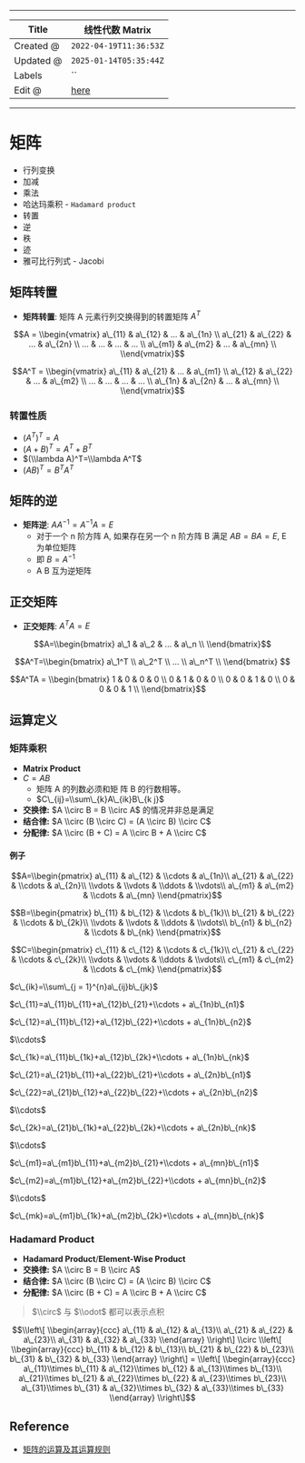 -----

| Title     | 线性代数 Matrix                                       |
| --------- | ------------------------------------------------- |
| Created @ | `2022-04-19T11:36:53Z`                            |
| Updated @ | `2025-01-14T05:35:44Z`                            |
| Labels    | \`\`                                              |
| Edit @    | [here](https://github.com/junxnone/math/issues/4) |

-----

# 矩阵

  - 行列变换
  - 加减
  - 乘法
  - 哈达玛乘积 - `Hadamard product`
  - 转置
  - 逆
  - 秩
  - 迹
  - 雅可比行列式 - Jacobi

## 矩阵转置

  - **矩阵转置**: 矩阵 A 元素行列交换得到的转置矩阵 $A^{T}$

$$A = \\begin{vmatrix} a\_{11} & a\_{12} & ... & a\_{1n} \\ a\_{21} &
a\_{22} & ... & a\_{2n} \\ ... & ... & ... & ... \\ a\_{m1} & a\_{m2} &
... & a\_{mn} \\ \\end{vmatrix}$$

$$A^T = \\begin{vmatrix} a\_{11} & a\_{21} & ... & a\_{m1} \\ a\_{12} &
a\_{22} & ... & a\_{m2} \\ ... & ... & ... & ... \\ a\_{1n} & a\_{2n} &
... & a\_{mn} \\ \\end{vmatrix}$$

### 转置性质

  - $(A^T)^T=A$
  - $(A+B)^T=A^T+B^T$
  - $(\\lambda A)^T=\\lambda A^T$
  - $(AB)^T=B^TA^T$

## 矩阵的逆

  - **矩阵逆**: $AA^{-1}=A^{-1}A=E$
      - 对于一个 n 阶方阵 A, 如果存在另一个 n 阶方阵 B 满足 $AB=BA=E$, E 为单位矩阵
      - 即 $B=A^{-1}$
      - A B 互为逆矩阵

## 正交矩阵

  - **正交矩阵**: $A^TA=E$

$$A=\\begin{bmatrix} a\_1 & a\_2 & ... & a\_n \\ \\end{bmatrix}$$

$$A^T=\\begin{bmatrix} a\_1^T \\ a\_2^T \\ ... \\ a\_n^T \\
\\end{bmatrix} $$

$$A^TA = \\begin{bmatrix} 1 & 0 & 0 & 0 \\ 0 & 1 & 0 & 0 \\ 0 & 0 & 1 &
0 \\ 0 & 0 & 0 & 1 \\ \\end{bmatrix}$$

## 运算定义

### 矩阵乘积

  - **Matrix Product**
  - $C = AB$
      - 矩阵 A 的列数必须和矩 阵 B 的行数相等。
      - $C\_{ij}=\\sum\_{k}A\_{ik}B\_{k j}$
  - **交换律:** $A \\circ B = B \\circ A$ 的情况并非总是满足
  - **结合律:** $A \\circ (B \\circ C) = (A \\circ B) \\circ C$
  - **分配律:** $A \\circ (B + C) = A \\circ B + A \\circ C$

#### 例子

$$A=\\begin{pmatrix} a\_{11} & a\_{12} & \\cdots & a\_{1n}\\ a\_{21} &
a\_{22} & \\cdots & a\_{2n}\\ \\vdots & \\vdots & \\ddots & \\vdots\\
a\_{m1} & a\_{m2} & \\cdots & a\_{mn} \\end{pmatrix}$$

$$B=\\begin{pmatrix} b\_{11} & b\_{12} & \\cdots & b\_{1k}\\ b\_{21} &
b\_{22} & \\cdots & b\_{2k}\\ \\vdots & \\vdots & \\ddots & \\vdots\\
b\_{n1} & b\_{n2} & \\cdots & b\_{nk} \\end{pmatrix}$$

$$C=\\begin{pmatrix} c\_{11} & c\_{12} & \\cdots & c\_{1k}\\ c\_{21} &
c\_{22} & \\cdots & c\_{2k}\\ \\vdots & \\vdots & \\ddots & \\vdots\\
c\_{m1} & c\_{m2} & \\cdots & c\_{mk} \\end{pmatrix}$$

$c\_{ik}=\\sum\_{j = 1}^{n}a\_{ij}b\_{jk}$

$c\_{11}=a\_{11}b\_{11}+a\_{12}b\_{21}+\\cdots + a\_{1n}b\_{n1}$

$c\_{12}=a\_{11}b\_{12}+a\_{12}b\_{22}+\\cdots + a\_{1n}b\_{n2}$

$\\cdots$

$c\_{1k}=a\_{11}b\_{1k}+a\_{12}b\_{2k}+\\cdots + a\_{1n}b\_{nk}$

$c\_{21}=a\_{21}b\_{11}+a\_{22}b\_{21}+\\cdots + a\_{2n}b\_{n1}$

$c\_{22}=a\_{21}b\_{12}+a\_{22}b\_{22}+\\cdots + a\_{2n}b\_{n2}$

$\\cdots$

$c\_{2k}=a\_{21}b\_{1k}+a\_{22}b\_{2k}+\\cdots + a\_{2n}b\_{nk}$

$\\cdots$

$c\_{m1}=a\_{m1}b\_{11}+a\_{m2}b\_{21}+\\cdots + a\_{mn}b\_{n1}$

$c\_{m2}=a\_{m1}b\_{12}+a\_{m2}b\_{22}+\\cdots + a\_{mn}b\_{n2}$

$\\cdots$

$c\_{mk}=a\_{m1}b\_{1k}+a\_{m2}b\_{2k}+\\cdots + a\_{mn}b\_{nk}$

### Hadamard Product

  - **Hadamard Product**/**Element-Wise Product**
  - **交换律:** $A \\circ B = B \\circ A$
  - **结合律:** $A \\circ (B \\circ C) = (A \\circ B) \\circ C$
  - **分配律:** $A \\circ (B + C) = A \\circ B + A \\circ C$

> $\\circ$ 与 $\\odot$ 都可以表示点积

$$\\left\[ \\begin{array}{ccc}  
a\_{11} & a\_{12} & a\_{13}\\ a\_{21} & a\_{22} & a\_{23}\\ a\_{31} &
a\_{32} & a\_{33} \\end{array} \\right\] \\circ \\left\[
\\begin{array}{ccc} b\_{11} & b\_{12} & b\_{13}\\ b\_{21} & b\_{22} &
b\_{23}\\ b\_{31} & b\_{32} & b\_{33} \\end{array} \\right\] = \\left\[
\\begin{array}{ccc} a\_{11}\\times b\_{11} & a\_{12}\\times b\_{12} &
a\_{13}\\times b\_{13}\\ a\_{21}\\times b\_{21} & a\_{22}\\times b\_{22}
& a\_{23}\\times b\_{23}\\ a\_{31}\\times b\_{31} & a\_{32}\\times
b\_{32} & a\_{33}\\times b\_{33} \\end{array} \\right\]$$

## Reference

  - [矩阵的运算及其运算规则](http://www2.edu-edu.com.cn/lesson_crs78/self/j_0022/soft/ch0605.html)
